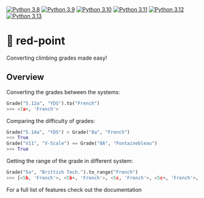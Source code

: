 [![Python 3.8](https://img.shields.io/badge/python-3.8-blue.svg)](https://www.python.org/downloads/release/python-380/)
[![Python 3.9](https://img.shields.io/badge/python-3.9-blue.svg)](https://www.python.org/downloads/release/python-390/)
[![Python 3.10](https://img.shields.io/badge/python-3.10-blue.svg)](https://www.python.org/downloads/release/python-3100/)
[![Python 3.11](https://img.shields.io/badge/python-3.11-blue.svg)](https://www.python.org/downloads/release/python-3110/)
[![Python 3.12](https://img.shields.io/badge/python-3.12-blue.svg)](https://www.python.org/downloads/release/python-3120/)
[![Python 3.13](https://img.shields.io/badge/python-3.13-blue.svg)](https://www.python.org/downloads/release/python-3130/)

# 🔴 red-point

Converting climbing grades made easy!

## Overview

Converting the grades between the systems:

```python
Grade("5.12a", "YDS").to("French")
>>> <7a+, 'French'>
```

Comparing the difficulty of grades:

```python
Grade("5.14a", "YDS") > Grade("8a", "French")
>>> True
Grade("V11", "V-Scale") == Grade("8A", "Fontainebleau")
>>> True
```

Getting the range of the grade in different system:

```python
Grade("5a", "Brittish Tech.").to_range("French")
>>> [<5b, 'French'>, <5b+, 'French'>, <5c, 'French'>, <5c+, 'French'>, <6a, 'French'>]
```

For a full list of features check out the documentation

